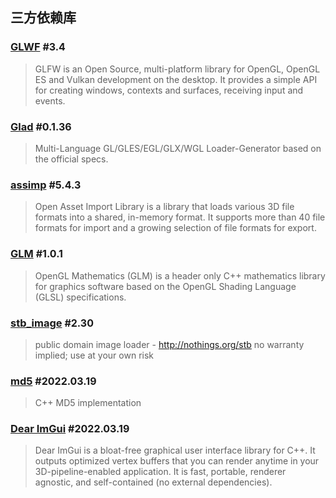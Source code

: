 ## 三方依赖库

### [GLWF](https://www.glfw.org) <font size=3>#3.4</font>
> GLFW is an Open Source, multi-platform library for OpenGL, OpenGL ES and Vulkan development on the desktop. It provides a simple API for creating windows, contexts and surfaces, receiving input and events.

### [Glad](https://glad.dav1d.de) <font size=3>#0.1.36</font>
> Multi-Language GL/GLES/EGL/GLX/WGL Loader-Generator based on the official specs.

### [assimp](https://github.com/assimp/assimp) <font size=3>#5.4.3</font>
> Open Asset Import Library is a library that loads various 3D file formats into a shared, in-memory format. It supports more than 40 file formats for import and a growing selection of file formats for export.

### [GLM](https://github.com/g-truc/glm) <font size=3>#1.0.1</font>
> OpenGL Mathematics (GLM) is a header only C++ mathematics library for graphics software based on the OpenGL Shading Language (GLSL) specifications.

### [stb_image](https://github.com/nothings/stb) <font size=3>#2.30</font>
> public domain image loader - http://nothings.org/stb
> no warranty implied; use at your own risk

### [md5](https://gitee.com/l0km/common_source_cpp/tree/master/md5) <font size=3>#2022.03.19</font>
> C++ MD5 implementation

### [Dear ImGui](https://github.com/ocornut/imgui) <font size=3>#2022.03.19</font>
> Dear ImGui is a bloat-free graphical user interface library for C++. It outputs optimized vertex buffers that you can render anytime in your 3D-pipeline-enabled application. It is fast, portable, renderer agnostic, and self-contained (no external dependencies).